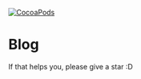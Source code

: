 [![CocoaPods](https://img.shields.io/badge/author-chenyanfei-blue.svg)]()
# Blog

If that helps you, please give a star :D
